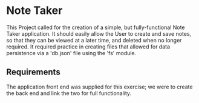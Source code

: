# Note Taker

This Project called for the creation of a simple, but fully-functional Note Taker application. It should easily allow the User to create and save notes, so that they can be viewed at a later time, and deleted when no longer required. It required practice in creating files that allowed for data persistence via a 'db.json' file using the 'fs' module.

## Requirements

The application front end was supplied for this exercise; we were to create the back end and link the two for full functionality.
